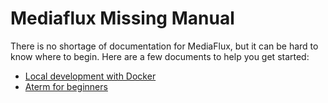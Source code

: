 # Mediaflux Missing Manual

There is no shortage of documentation for MediaFlux, but it can be hard to know where to begin. Here are a few documents to help you get started:

* [Local development with Docker](local_development.md)
* [Aterm for beginners](aterm_101.md)
